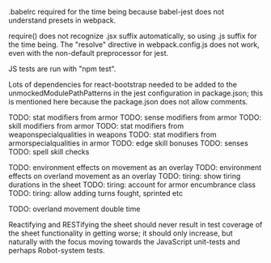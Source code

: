 .babelrc required for the time being because babel-jest does not understand
presets in webpack.

require() does not recognize .jsx suffix automatically, so using .js suffix
for the time being.  The "resolve" directive in webpack.config.js does not
work, even with the non-default preprocessor for jest.

JS tests are run with "npm test".

Lots of dependencies for react-bootstrap needed to be added to the
unmockedModulePathPatterns in the jest configuration in package.json; this
is mentioned here because the package.json does not allow comments.

TODO: stat modifiers from armor
TODO: sense modifiers from armor
TODO: skill modifiers from armor
TODO: stat modifiers from weaponspecialqualities in weapons
TODO: stat modifiers from armorspecialqualities in armor
TODO: edge skill bonuses
TODO: senses
TODO: spell skill checks

TODO: environment effects on movement as an overlay
TODO: environment effects on overland movement as an overlay
TODO: tiring: show tiring durations in the sheet
TODO: tiring: account for armor encumbrance class
TODO: tiring: allow adding turns fought, sprinted etc

TODO: overland movement double time

Reactifying and RESTifying the sheet should never result in test
coverage of the sheet functionality in getting worse; it should only increase,
but naturally with the focus moving towards the JavaScript unit-tests and
perhaps Robot-system tests.
